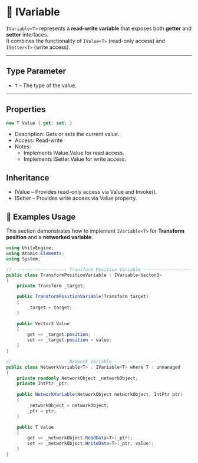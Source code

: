 # 🧩 IVariable<T>

`IVariable<T>` represents a **read-write variable** that exposes both **getter** and **setter** interfaces.  
It combines the functionality of `IValue<T>` (read-only access) and `ISetter<T>` (write access).

---

## Type Parameter

- `T` – The type of the value.

---

## Properties

```csharp
new T Value { get; set; }
```
- Description: Gets or sets the current value.
- Access: Read-write
- Notes:
  - Implements IValue<T>.Value for read access.
  - Implements ISetter<T>.Value for write access.


## Inheritance
- IValue<T> – Provides read-only access via Value and Invoke().
- ISetter<T> – Provides write access via Value property.
## 🧩 Examples Usage

This section demonstrates how to implement `IVariable<T>` for **Transform position** and a **networked variable**.

```csharp
using UnityEngine;
using Atomic.Elements;
using System;

// -------------------- Transform Position Variable --------------------
public class TransformPositionVariable : IVariable<Vector3>
{
    private Transform _target;

    public TransformPositionVariable(Transform target)
    {
        _target = target;
    }

    public Vector3 Value
    {
        get => _target.position;
        set => _target.position = value;
    }
}

// -------------------- Network Variable --------------------
public class NetworkVariable<T> : IVariable<T> where T : unmanaged
{
    private readonly NetworkObject _networkObject;
    private IntPtr _ptr;
    
    public NetworkVariable(NetworkObject networkObject, IntPtr ptr)
    {
        _networkObject = networkObject;
        _ptr = ptr;
    }

    public T Value
    {
        get => _networkObject.ReadData<T>(_ptr);
        set => _networkObject.WriteData<T>(_ptr, value);
    }
}
```